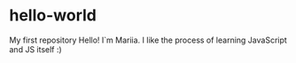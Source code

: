# hello-world
My first repository
Hello!
I`m Mariia. I like the process of learning JavaScript and JS itself :)
